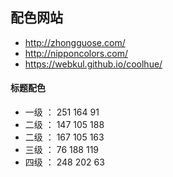 ## 配色网站
* http://zhongguose.com/
* http://nipponcolors.com/
* https://webkul.github.io/coolhue/

#### 标题配色
* 一级 ： 251 164 91
* 二级 ： 147 105 188
* 二级 ： 167 105 163
* 三级 ： 76  188 119
* 四级 ： 248 202 63
 
